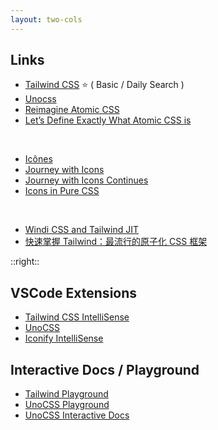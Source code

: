```yaml
---
layout: two-cols
---
```


## Links

- [Tailwind CSS](https://tailwindcss.com/) ⭐ ( Basic / Daily Search )
- [Unocss](https://unocss.dev/)
- [Reimagine Atomic CSS](https://antfu.me/posts/reimagine-atomic-css)
- [Let’s Define Exactly What Atomic CSS is](https://css-tricks.com/lets-define-exactly-atomic-css/)

<br />

- [Icônes](https://icones.js.org/)
- [Journey with Icons](https://antfu.me/posts/journey-with-icons)
- [Journey with Icons Continues](https://antfu.me/posts/journey-with-icons-continues)
- [Icons in Pure CSS](https://antfu.me/posts/icons-in-pure-css)

<br />

- [Windi CSS and Tailwind JIT](https://antfu.me/posts/windicss-and-tailwind-jit)
- [快速掌握 Tailwind：最流行的原子化 CSS 框架](https://juejin.cn/post/7231539903649398843?searchId=20240116100412DB97E28C921FCB66CA5C)

::right::

## VSCode Extensions

- [Tailwind CSS IntelliSense](https://marketplace.visualstudio.com/items?itemName=bradlc.vscode-tailwindcss)
- [UnoCSS](https://marketplace.visualstudio.com/items?itemName=antfu.unocss)
- [Iconify IntelliSense](https://marketplace.visualstudio.com/items?itemName=antfu.iconify)

## Interactive Docs / Playground

- [Tailwind Playground](https://play.tailwindcss.com/)
- [UnoCSS Playground](https://unocss.dev/play/)
- [UnoCSS Interactive Docs](https://unocss.dev/interactive/)
